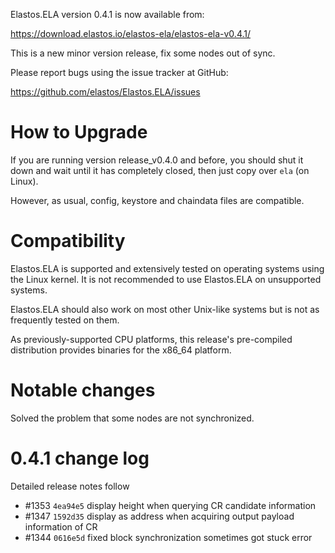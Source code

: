 Elastos.ELA version 0.4.1 is now available from:

  <https://download.elastos.io/elastos-ela/elastos-ela-v0.4.1/>

This is a new minor version release, fix some nodes out of sync. 

Please report bugs using the issue tracker at GitHub:

  <https://github.com/elastos/Elastos.ELA/issues>

How to Upgrade
==============

If you are running version release_v0.4.0 and before, you should shut it down and wait until
it has completely closed, then just copy over `ela` (on Linux).

However, as usual, config, keystore and chaindata files are compatible.

Compatibility
==============

Elastos.ELA is supported and extensively tested on operating systems
using the Linux kernel. It is not recommended to use Elastos.ELA on
unsupported systems.

Elastos.ELA should also work on most other Unix-like systems but is not
as frequently tested on them.

As previously-supported CPU platforms, this release's pre-compiled
distribution provides binaries for the x86_64 platform.

Notable changes
===============

Solved the problem that some nodes are not synchronized.

0.4.1 change log
=================

Detailed release notes follow

- #1353 `4ea94e5` display height when querying CR candidate information
- #1347 `1592d35` display as address when acquiring output payload information of CR
- #1344 `0616e5d` fixed block synchronization sometimes got stuck error